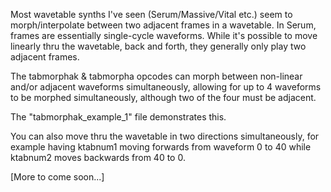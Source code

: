 Most wavetable synths I've seen (Serum/Massive/Vital etc.) seem to morph/interpolate between two adjacent frames in a wavetable. In Serum, frames are essentially single-cycle waveforms. While it's possible to move linearly thru the wavetable, back and forth, they generally only play two adjacent frames.

The tabmorphak & tabmorpha opcodes can morph between non-linear and/or adjacent waveforms simultaneously, allowing for up to 4 waveforms to be morphed simultaneously, although two of the four must be adjacent.

The "tabmorphak_example_1" file demonstrates this.

You can also move thru the wavetable in two directions simultaneously, for example having ktabnum1 moving forwards from waveform 0 to 40 while ktabnum2 moves backwards from 40 to 0.

[More to come soon...]
